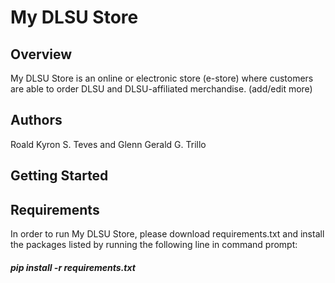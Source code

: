 # My DLSU Store

## Overview
My DLSU Store is an online or electronic store (e-store) where customers are able to order DLSU and DLSU-affiliated merchandise. (add/edit more)

## Authors
Roald Kyron S. Teves and Glenn Gerald G. Trillo

## Getting Started


## Requirements
In order to run My DLSU Store, please download requirements.txt and install the packages listed by running the following line in command prompt:

##### pip install -r requirements.txt

